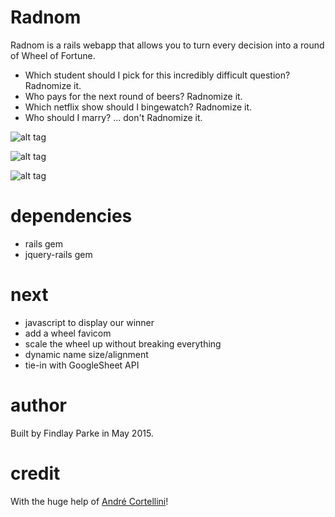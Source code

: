 Radnom
========

Radnom is a rails webapp that allows you to turn every decision into a round of Wheel of Fortune.

  * Which student should I pick for this incredibly difficult question? Radnomize it.
  * Who pays for the next round of beers? Radnomize it.
  * Which netflix show should I bingewatch? Radnomize it.
  * Who should I marry? ... don't Radnomize it.

![alt tag](https://raw.github.com/finvansant/Radnom.app/master/app/assets/images/title_screen.png)

![alt tag](https://raw.github.com/finvansant/Radnom.app/master/app/assets/images/wheel_of_death.png)

![alt tag](https://raw.github.com/finvansant/Radnom.app/master/app/assets/images/values_list.png)

dependencies
========

* rails gem
* jquery-rails gem

next
========
* javascript to display our winner
* add a wheel favicom
* scale the wheel up without breaking everything
* dynamic name size/alignment
* tie-in with GoogleSheet API

author
========

Built by Findlay Parke in May 2015. 

credit
========

With the huge help of [André Cortellini](http://codepen.io/AndreCortellini/)! 
